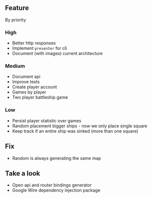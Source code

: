 ## Feature
By priority

### High
* Better http responses
* Implement `presenter` for cli
* Document (with images) current architecture

### Medium
* Document api
* Improve tests
* Create player account
* Games by player
* Two player battleship game

### Low
* Persist player statistic over games
* Random placement bigger ships - now we only place single square
* Keep track if an entire ship was sinked (more than one square)

## Fix
* Random is always generating the same map

## Take a look
* Open api and router bindings generator
* Google Wire dependency injection package